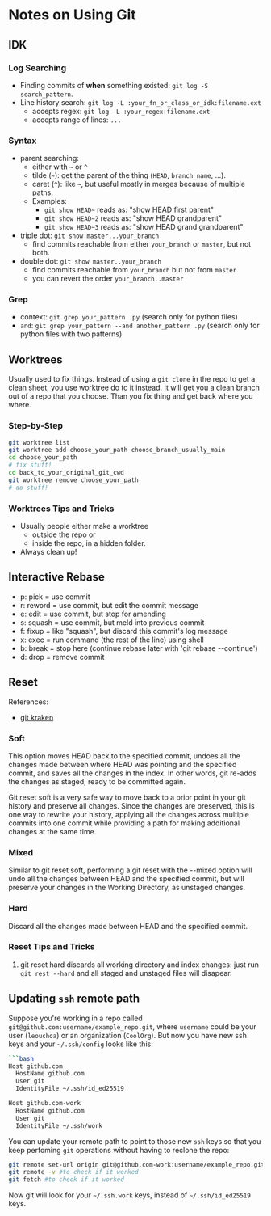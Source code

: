 # Notes on Using Git

## IDK

### Log Searching

- Finding commits of __when__ something existed: `git log -S search_pattern`.
- Line history search: `git log -L :your_fn_or_class_or_idk:filename.ext`
  - accepts regex: `git log -L :your_regex:filename.ext`
  - accepts range of lines: `...`

### Syntax

- parent searching:
  - either with `~` or `^`
  - tilde (`~`): get the parent of the thing (`HEAD`, `branch_name`, ...).
  - caret (`^`): like `~`, but useful mostly in merges because of
  multiple paths.
  - Examples:
    - `git show HEAD~` reads as: "show HEAD first parent"
    - `git show HEAD~2` reads as: "show HEAD grandparent"
    - `git show HEAD~3` reads as: "show HEAD grand grandparent"
- triple dot: `git show master...your_branch`
  - find commits reachable from either `your_branch` or `master`, but not both.
- double dot: `git show master..your_branch`
  - find commits reachable from `your_branch` but not from `master`
  - you can revert the order `your_branch..master`

### Grep

- context: `git grep your_pattern .py` (search only for python files)
- `and`: `git grep your_pattern --and another_pattern .py`
(search only for python files with two patterns)

## Worktrees

Usually used to fix things. Instead of using a `git clone` in the repo to get a
clean sheet, you use worktree do to it instead. It will get you a clean branch
out of a repo that you choose. Than you fix thing and get back where you where.

### Step-by-Step

```bash
git worktree list
git worktree add choose_your_path choose_branch_usually_main
cd choose_your_path
# fix stuff!
cd back_to_your_original_git_cwd
git worktree remove choose_your_path
# do stuff!
```

### Worktrees Tips and Tricks

- Usually people either make a worktree
  - outside the repo or
  - inside the repo, in a hidden folder.
- Always clean up!

## Interactive Rebase

- p: pick = use commit
- r: reword = use commit, but edit the commit message
- e: edit = use commit, but stop for amending
- s: squash = use commit, but meld into previous commit
- f: fixup = like "squash", but discard this commit's log message
- x: exec = run command (the rest of the line) using shell
- b: break = stop here (continue rebase later with 'git rebase --continue')
- d: drop = remove commit

## Reset

References:

- [git kraken](https://www.gitkraken.com/learn/git/git-reset)

### Soft

This option moves HEAD back to the specified commit, undoes all the changes made
between where HEAD was pointing and the specified commit, and saves all the changes
in the index. In other words, git re-adds the changes as staged, ready to be committed
again.

Git reset soft is a very safe way to move back to a prior point in your git
history and preserve all changes. Since the changes are preserved,
this is one way to rewrite your history, applying all the changes across multiple
commits into one commit while providing a path for making additional changes at
the same time.

### Mixed

Similar to git reset soft, performing a git reset with the --mixed option will
undo all the changes between HEAD and the specified commit, but will preserve
your changes in the Working Directory, as unstaged changes.

### Hard

Discard all the changes made between HEAD and the specified commit.  

### Reset Tips and Tricks

1. git reset hard discards all working directory and index changes:
just run `git rest --hard` and all staged and unstaged files will disapear.

## Updating `ssh` remote path

Suppose you're working in a repo called `git@github.com:username/example_repo.git`,
where `username` could be your user (`leouchoa`) or an organization (`CoolOrg`).
But now you have new ssh keys and your `~/.ssh/config` looks like this:

```bash
```bash
Host github.com
  HostName github.com
  User git
  IdentityFile ~/.ssh/id_ed25519

Host github.com-work
  HostName github.com
  User git
  IdentityFile ~/.ssh/work
```

You can update your remote path to point to those new `ssh` keys so that
you keep perfoming `git` operations without having to reclone the repo:

```bash
git remote set-url origin git@github.com-work:username/example_repo.git
git remote -v #to check if it worked
git fetch #to check if it worked
```

Now git will look for your `~/.ssh.work` keys, instead of `~/.ssh/id_ed25519`
keys.
